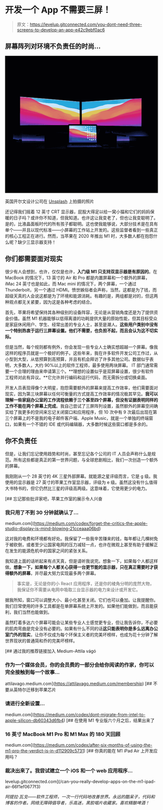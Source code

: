# 开发一个 App 不需要三屏！

> 原文：<https://levelup.gitconnected.com/you-dont-need-three-screens-to-develop-an-app-e42c9ebf0ac6>

## 屏幕阵列对环境不负责任的时尚…

![](img/587a07c7db8e9e1316ccb6553d10d7a5.png)

英国开尔文设计公司在 [Unsplash](https://unsplash.com?utm_source=medium&utm_medium=referral) 上拍摄的照片

还记得我们摇着 12 英寸 CRT 显示器，屁股大得足以给一窝小猫和它们的妈妈保暖的日子吗？或许你不知道，但我知道。也许这让我变老了，但也让我变聪明了。是的，比液晶面板时代的所有孩子都聪明。这也使我能够说，大部分技术是在具有单个——并且以现代标准——小屏幕的工作站上开发的。这些监督者看到一些真正的核心工程正在进行。然而，当苹果在 2020 年推出 M1 时，大多数人都在抱怨什么呢？缺少三显示器支持！

## 你们都需要面对现实

很少有人会想到，也许，仅仅是也许，**入门级 M1 只支持双显示器是有原因的**。在 MacBook 的情况下，13 英寸的 Air 和 Pro 都是内置屏幕和一个额外的屏幕，iMac 24 英寸也是如此，而 Mac mini 的情况下，两个屏幕，一个通过 Thunderbolt，另一个通过 HDMI。愤世嫉俗者会声称，当然，这都是为了钱，而超级天真的人会说这都是为了环境和能源消耗。有趣的是，两组都是对的，但这两种观点都无关紧要，因为这是各种考虑的结合。

首先，苹果将希望保持其各种级别的设备阵容，无论是从营销角度还是为了提供资金价值。虽然 M1 机器能够以低得离谱的功耗提供大量的原始性能，但其目标受众是家庭休闲用户、学生、经常出差的专业人士，甚至是潮人。**这些用户类别中没有一个特别热衷于运行三屏幕设置。他们不需要，也负担不起，而且会认为这不切实际。**

但是当然，每个规则都有例外，你会发现一些专业人士确实想超越一个屏幕。像我这样的程序员就是一个极好的例子。这些年来，我在许多软件开发公司工作过，从小型到大型，从低预算到高预算，并且有机会拜访了许多其他公司。数据似乎表明，大多数人，大约 90%以上的软件工程师，最多使用两块屏幕。 IT 部门通常需要一个合理的理由来申请第三个。**理想的设置似乎是双屏幕设置，很少有软件工程师对此有异议。**它允许并行编码和运行代码，而无需拆分或切换桌面。

开发人员表现得像个大明星，抱怨需要额外的屏幕来提高工作效率，他们需要面对现实，因为第三块屏幕以任何可衡量的方式提高工作效率的情况极其罕见。**我可以理解一些家庭办公室的工作流程依赖于三个甚至四个屏幕，但没有证据表明同样的工作不能在两个屏幕上完成**。我自己尝试了三屏阵列设置，虽然额外的屏幕空间确实给了我更多的空间来忘记关闭窗口和应用程序，但 10 次中有 9 次最后出现在第三个屏幕上的不是我的电子邮件客户端、Apple Music，就是一个单独的终端窗口，如果有一个不错的 IDE 或代码编辑器，大多数时候这些窗口都是多余的。

## 你不负责任

但是，让我们忘记使用趋势和时尚，甚至忘记各个公司的 IT 人员会声称什么是规范。所有这些都是真正的第一世界问题，与全球悲剧相比，我们一次创造一个额外的屏幕。

我刚刚从一个 28 英寸的 4K 三星外部屏幕。就能源之星评级而言，它是 g 级。我使用的显示器是 27 英寸的苹果工作室显示器，评级为 e 级。虽然这没有什么值得大书特书的，但它仍然比三星的评级高两级。这意味着，它使用更少的电力。

[](https://medium.com/codex/forget-the-critics-the-apple-studio-display-is-mind-blowing-21cceaaa06bd) [## 忘记那些批评家吧，苹果工作室的展示令人兴奋

### 我只用了不到 30 分钟就确认了…

medium.com](https://medium.com/codex/forget-the-critics-the-apple-studio-display-is-mind-blowing-21cceaaa06bd) 

这对我的电费和环境都有好处。我保留了一些我辛苦赚来的钱，每年都让几棵树免于被砍倒，或者至少让国家电网的压力减轻一点，也许在微观上甚至有助于缓解正在发生的能源危机中的国家之间的紧张关系。

我知道上面的话听起来有点天真，但是请听我说完。想象一下，如果每个人都这样做。**想象一下，如果每个人都关心获得一台更节能的显示器，只在真正需要时才获得额外的屏幕**，并尽最大努力实现最多两个屏幕。

> 事实是，无论是你的小 React 应用程序，还是你的棱角分明的庞然大物，我保证你不需要从电网中吸取三台显示器的电力来设计或开发它。

据我所知，窗口可以调整大小、最小化甚至关闭。它们也可以叠加。让我提醒你。我们日常使用的许多工具都是在单屏幕系统上开发的。如果他们能做到，而且能获利，我们当然也能做到。

虽然盯着多达六个屏幕可能会让某些专业人士感觉更专业，但让我告诉你，不必要的肌肉弯曲是完全没有必要的。如果有什么不同的话**这只能表明你是多么远离办公室门外的现实**，让你不仅成为每个环保主义者的完美坏榜样，也成为花十分钟了解世界现状的普通简和乔的完美坏榜样。

[](https://attilavago.medium.com/membership) [## 通过我的推荐链接加入 Medium-Attila vágó

### 作为一个媒体会员，你的会员费的一部分会给你阅读的作家，你可以完全接触到每一个故事…

attilavago.medium.com](https://attilavago.medium.com/membership) [](https://medium.com/codex/dont-migrate-from-intel-to-apple-silicon-db60343d6fb4) [## 不要从英特尔迁移到苹果芯片

### 请进行全新设置…

medium.com](https://medium.com/codex/dont-migrate-from-intel-to-apple-silicon-db60343d6fb4) [](https://medium.com/codex/after-six-months-of-using-the-m1-pro-the-verdict-is-in-d112909c5731) [## 在使用 M1 专业版六个月之后，结果出来了

### 16 英寸 MacBook M1 Pro 和 M1 Max 的 180 天回顾

medium.com](https://medium.com/codex/after-six-months-of-using-the-m1-pro-the-verdict-is-in-d112909c5731) [](/can-you-really-develop-apps-on-the-m1-ipad-air-66f1ef0677f3) [## 你真的能在 M1 iPad Air 上开发应用吗？

### 裁决出来了。我尝试建立一个 iOS 和一个 web 应用程序…

levelup.gitconnected.com](/can-you-really-develop-apps-on-the-m1-ipad-air-66f1ef0677f3) 

*阿提拉·瓦戈——软件工程师，一次一行代码地改善世界。永远的酷呆子，代码和博客的作者。网络无障碍倡导者，乐高迷，黑胶唱片收藏家。喜欢精酿啤酒！*